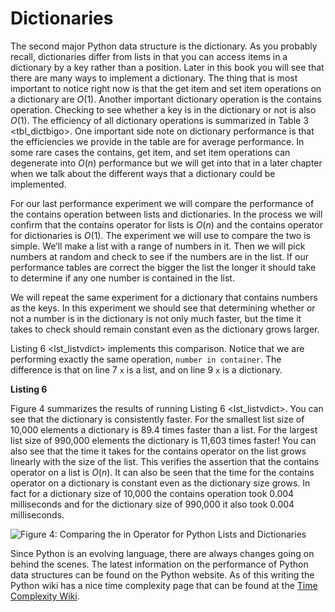 Dictionaries
============

The second major Python data structure is the dictionary. As you
probably recall, dictionaries differ from lists in that you can access
items in a dictionary by a key rather than a position. Later in this
book you will see that there are many ways to implement a dictionary.
The thing that is most important to notice right now is that the get
item and set item operations on a dictionary are $O(1)$. Another
important dictionary operation is the contains operation. Checking to
see whether a key is in the dictionary or not is also $O(1)$. The
efficiency of all dictionary operations is summarized in
Table 3 &lt;tbl\_dictbigo&gt;. One important side note on dictionary
performance is that the efficiencies we provide in the table are for
average performance. In some rare cases the contains, get item, and set
item operations can degenerate into $O(n)$ performance but we will get
into that in a later chapter when we talk about the different ways that
a dictionary could be implemented.

For our last performance experiment we will compare the performance of
the contains operation between lists and dictionaries. In the process we
will confirm that the contains operator for lists is $O(n)$ and the
contains operator for dictionaries is $O(1)$. The experiment we will use
to compare the two is simple. We’ll make a list with a range of numbers
in it. Then we will pick numbers at random and check to see if the
numbers are in the list. If our performance tables are correct the
bigger the list the longer it should take to determine if any one number
is contained in the list.

We will repeat the same experiment for a dictionary that contains
numbers as the keys. In this experiment we should see that determining
whether or not a number is in the dictionary is not only much faster,
but the time it takes to check should remain constant even as the
dictionary grows larger.

Listing 6 &lt;lst\_listvdict&gt; implements this comparison. Notice that
we are performing exactly the same operation, `number in container`. The
difference is that on line 7 `x` is a list, and on line 9 `x` is a
dictionary.

**Listing 6**

Figure 4 summarizes the results of running
Listing 6 &lt;lst\_listvdict&gt;. You can see that the dictionary is
consistently faster. For the smallest list size of 10,000 elements a
dictionary is 89.4 times faster than a list. For the largest list size
of 990,000 elements the dictionary is 11,603 times faster! You can also
see that the time it takes for the contains operator on the list grows
linearly with the size of the list. This verifies the assertion that the
contains operator on a list is $O(n)$. It can also be seen that the time
for the contains operator on a dictionary is constant even as the
dictionary size grows. In fact for a dictionary size of 10,000 the
contains operation took 0.004 milliseconds and for the dictionary size
of 990,000 it also took 0.004 milliseconds.

![Figure 4: Comparing the `in` Operator for Python Lists and
Dictionaries](Figures/listvdict.png)

Since Python is an evolving language, there are always changes going on
behind the scenes. The latest information on the performance of Python
data structures can be found on the Python website. As of this writing
the Python wiki has a nice time complexity page that can be found at the
[Time Complexity Wiki](http://wiki.python.org/moin/TimeComplexity).

